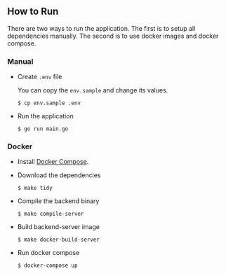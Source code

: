 ## How to Run

There are two ways to run the application. The first is to setup all dependencies manually.
The second is to use docker images and docker compose.

### Manual

- Create `.env` file

    You can copy the `env.sample` and change its values.

    ```
    $ cp env.sample .env
    ```
  
- Run the application

    ```
    $ go run main.go
    ```

### Docker

- Install [Docker Compose](https://docs.docker.com/compose/).

- Download the dependencies

    ```
    $ make tidy
    ```

- Compile the backend binary

    ```
    $ make compile-server
    ```

- Build backend-server image

    ```
    $ make docker-build-server
    ```

- Run docker compose

    ```
    $ docker-compose up
    ```